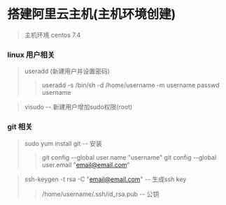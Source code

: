 # 搭建阿里云主机(主机环境创建)

> 主机环境 centos 7.4

### linux 用户相关
> useradd (新建用户并设置密码)
>> useradd -s /bin/sh -d /home/username -m username
>> passwd username

> visudo -- 新建用户增加sudo权限(root)

### git 相关
> sudo yum install git -- 安装
>> git config --global user.name "username"
>> git config --global user.email "email@email.com"

> ssh-keygen -t rsa -C "email@email.com" -- 生成ssh key
>> /home/username/.ssh/id_rsa.pub -- 公钥
